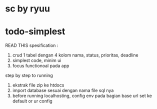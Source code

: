 # sc by ryuu
# todo-simplest
READ THIS
spesification :
1. crud 1 tabel dengan 4 kolom nama, status, prioritas, deadline
2. simplest code, minim ui
3. focus functionoal pada app

step by step to running
1. ekstrak file zip ke htdocs
2. import database sesuai dengan nama file sql nya
3. before running localhosting, config env pada bagian base url set ke default or ur config
